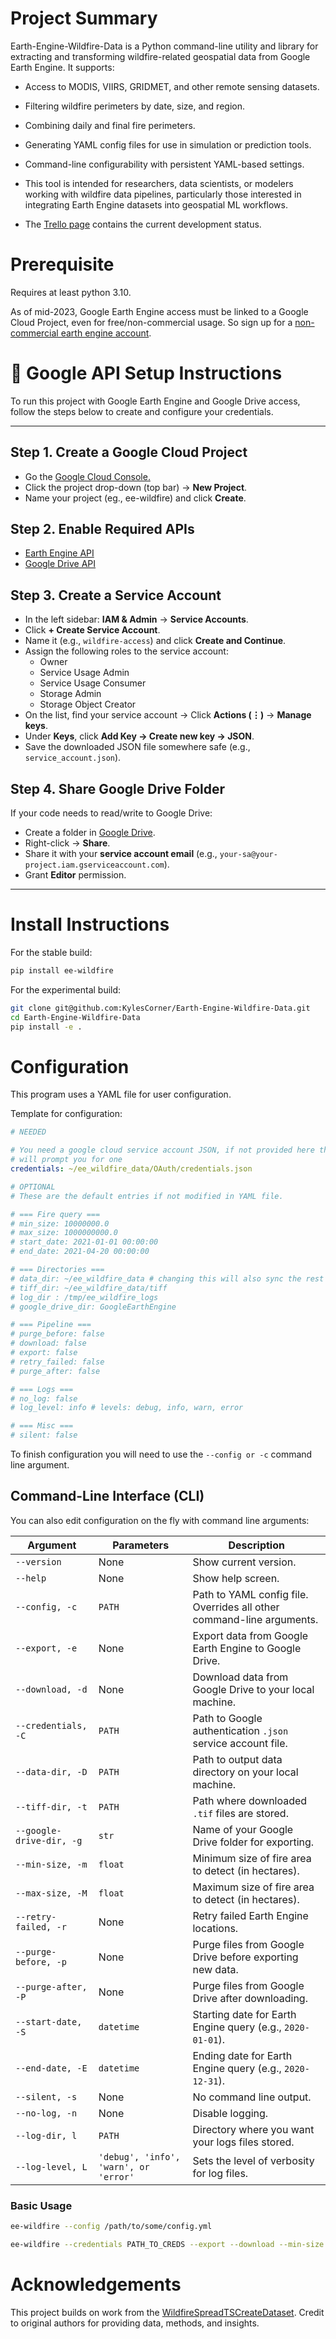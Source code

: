 # Project Summary
Earth-Engine-Wildfire-Data is a Python command-line utility and library for extracting and
transforming wildfire-related geospatial data from Google Earth Engine. It supports:

- Access to MODIS, VIIRS, GRIDMET, and other remote sensing datasets.

- Filtering wildfire perimeters by date, size, and region.

- Combining daily and final fire perimeters.

- Generating YAML config files for use in simulation or prediction tools.

- Command-line configurability with persistent YAML-based settings.

- This tool is intended for researchers, data scientists, or modelers working with wildfire data
pipelines, particularly those interested in integrating Earth Engine datasets into geospatial ML
workflows.

- The [Trello page](https://trello.com/b/eEd18oio/natrual-resource-management-lab) contains the current development status.

# Prerequisite

 Requires at least python 3.10.

 As of mid-2023, Google Earth Engine access must be linked to a Google Cloud Project, even for
 free/non-commercial usage. So sign up for a [non-commercial earth engine account](https://earthengine.google.com/noncommercial/).

# 🔐 Google API Setup Instructions

To run this project with Google Earth Engine and Google Drive access, follow the steps below to create and configure your credentials.

---

## Step 1. Create a Google Cloud Project
- Go the [Google Cloud Console.](https://console.cloud.google.com/)
- Click the project drop-down (top bar) -> **New Project**.
- Name your project (eg., ee-wildfire) and click **Create**.

## Step 2. Enable Required APIs
- [Earth Engine API](https://console.cloud.google.com/flows/enableapi?apiid=earthengine.googleapis.com)
- [Google Drive API](https://console.cloud.google.com/flows/enableapi?apiid=drive.googleapis.com)

## Step 3. Create a Service Account
- In the left sidebar: **IAM & Admin** → **Service Accounts**.
- Click **+ Create Service Account**.
- Name it (e.g., `wildfire-access`) and click **Create and Continue**.
- Assign the following roles to the service account:
  - Owner
  - Service Usage Admin
  - Service Usage Consumer
  - Storage Admin
  - Storage Object Creator
- On the list, find your service account → Click **Actions (⋮)** → **Manage keys**.
- Under **Keys**, click **Add Key → Create new key → JSON**.
- Save the downloaded JSON file somewhere safe (e.g., `service_account.json`).

## Step 4. Share Google Drive Folder
If your code needs to read/write to Google Drive:

- Create a folder in [Google Drive](https://drive.google.com/).
- Right-click → **Share**.
- Share it with your **service account email** (e.g., `your-sa@your-project.iam.gserviceaccount.com`).
- Grant **Editor** permission.

---

# Install Instructions

For the stable build:
```bash
pip install ee-wildfire
```

For the experimental build:
```bash
git clone git@github.com:KylesCorner/Earth-Engine-Wildfire-Data.git
cd Earth-Engine-Wildfire-Data
pip install -e .
```

# Configuration
This program uses a YAML file for user configuration.

Template for configuration:

```yaml
# NEEDED

# You need a google cloud service account JSON, if not provided here the program
# will prompt you for one
credentials: ~/ee_wildfire_data/OAuth/credentials.json

# OPTIONAL
# These are the default entries if not modified in YAML file.

# === Fire query ===
# min_size: 10000000.0
# max_size: 1000000000.0
# start_date: 2021-01-01 00:00:00
# end_date: 2021-04-20 00:00:00

# === Directories ===
# data_dir: ~/ee_wildfire_data # changing this will also sync the rest of the directories.
# tiff_dir: ~/ee_wildfire_data/tiff
# log_dir : /tmp/ee_wildfire_logs
# google_drive_dir: GoogleEarthEngine

# === Pipeline ===
# purge_before: false
# download: false
# export: false
# retry_failed: false
# purge_after: false

# === Logs ===
# no_log: false
# log_level: info # levels: debug, info, warn, error

# === Misc ===
# silent: false
```

To finish configuration you will need to use the `--config or -c` command line argument.


## Command-Line Interface (CLI)

You can also edit configuration on the fly with command line arguments:

| Argument | Parameters | Description |
| -------- |------------|-------------|
| `--version` | None | Show current version. |
| `--help` | None | Show help screen. |
| `--config, -c` | `PATH` | Path to YAML config file. Overrides all other command-line arguments. |
| `--export, -e` | None | Export data from Google Earth Engine to Google Drive. |
| `--download, -d` | None | Download data from Google Drive to your local machine. |
| `--credentials, -C` | `PATH` | Path to Google authentication `.json` service account file. |
| `--data-dir, -D` | `PATH` | Path to output data directory on your local machine. |
| `--tiff-dir, -t` | `PATH` | Path where downloaded `.tif` files are stored. |
| `--google-drive-dir, -g` | `str` | Name of your Google Drive folder for exporting. |
| `--min-size, -m` | `float` | Minimum size of fire area to detect (in hectares). |
| `--max-size, -M` | `float` | Maximum size of fire area to detect (in hectares). |
| `--retry-failed, -r` | None | Retry failed Earth Engine locations. |
| `--purge-before, -p` | None | Purge files from Google Drive before exporting new data. |
| `--purge-after, -P` | None | Purge files from Google Drive after downloading. |
| `--start-date, -S` | `datetime` | Starting date for Earth Engine query (e.g., `2020-01-01`). |
| `--end-date, -E` | `datetime` | Ending date for Earth Engine query (e.g., `2020-12-31`). |
| `--silent, -s` | None | No command line output. |
| `--no-log, -n` | None | Disable logging. |
| `--log-dir, l` | `PATH` | Directory where you want your logs files stored.|
| `--log-level, L` | `'debug', 'info', 'warn', or 'error'` | Sets the level of verbosity for log files.|
###  Basic Usage

```bash
ee-wildfire --config /path/to/some/config.yml
```

```bash
ee-wildfire --credentials PATH_TO_CREDS --export --download --min-size 10 --log-level warn
```

# Acknowledgements

This project builds on work from the [WildfireSpreadTSCreateDataset](https://github.com/SebastianGer/WildfireSpreadTSCreateDataset). Credit to original authors for providing data, methods,
and insights.

